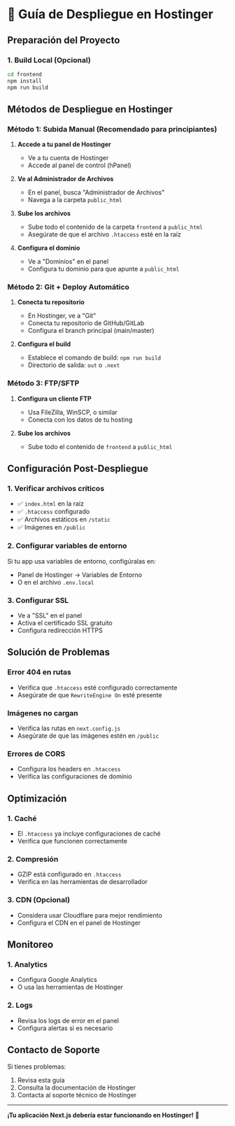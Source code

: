 # 🚀 Guía de Despliegue en Hostinger

## Preparación del Proyecto

### 1. Build Local (Opcional)

```bash
cd frontend
npm install
npm run build
```

## Métodos de Despliegue en Hostinger

### Método 1: Subida Manual (Recomendado para principiantes)

1. **Accede a tu panel de Hostinger**

   - Ve a tu cuenta de Hostinger
   - Accede al panel de control (hPanel)

2. **Ve al Administrador de Archivos**

   - En el panel, busca "Administrador de Archivos"
   - Navega a la carpeta `public_html`

3. **Sube los archivos**

   - Sube todo el contenido de la carpeta `frontend` a `public_html`
   - Asegúrate de que el archivo `.htaccess` esté en la raíz

4. **Configura el dominio**
   - Ve a "Dominios" en el panel
   - Configura tu dominio para que apunte a `public_html`

### Método 2: Git + Deploy Automático

1. **Conecta tu repositorio**

   - En Hostinger, ve a "Git"
   - Conecta tu repositorio de GitHub/GitLab
   - Configura el branch principal (main/master)

2. **Configura el build**
   - Establece el comando de build: `npm run build`
   - Directorio de salida: `out` o `.next`

### Método 3: FTP/SFTP

1. **Configura un cliente FTP**

   - Usa FileZilla, WinSCP, o similar
   - Conecta con los datos de tu hosting

2. **Sube los archivos**
   - Sube todo el contenido de `frontend` a `public_html`

## Configuración Post-Despliegue

### 1. Verificar archivos críticos

- ✅ `index.html` en la raíz
- ✅ `.htaccess` configurado
- ✅ Archivos estáticos en `/static`
- ✅ Imágenes en `/public`

### 2. Configurar variables de entorno

Si tu app usa variables de entorno, configúralas en:

- Panel de Hostinger → Variables de Entorno
- O en el archivo `.env.local`

### 3. Configurar SSL

- Ve a "SSL" en el panel
- Activa el certificado SSL gratuito
- Configura redirección HTTPS

## Solución de Problemas

### Error 404 en rutas

- Verifica que `.htaccess` esté configurado correctamente
- Asegúrate de que `RewriteEngine On` esté presente

### Imágenes no cargan

- Verifica las rutas en `next.config.js`
- Asegúrate de que las imágenes estén en `/public`

### Errores de CORS

- Configura los headers en `.htaccess`
- Verifica las configuraciones de dominio

## Optimización

### 1. Caché

- El `.htaccess` ya incluye configuraciones de caché
- Verifica que funcionen correctamente

### 2. Compresión

- GZIP está configurado en `.htaccess`
- Verifica en las herramientas de desarrollador

### 3. CDN (Opcional)

- Considera usar Cloudflare para mejor rendimiento
- Configura el CDN en el panel de Hostinger

## Monitoreo

### 1. Analytics

- Configura Google Analytics
- O usa las herramientas de Hostinger

### 2. Logs

- Revisa los logs de error en el panel
- Configura alertas si es necesario

## Contacto de Soporte

Si tienes problemas:

1. Revisa esta guía
2. Consulta la documentación de Hostinger
3. Contacta al soporte técnico de Hostinger

---

**¡Tu aplicación Next.js debería estar funcionando en Hostinger!** 🎉
